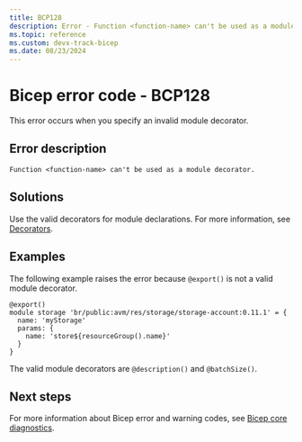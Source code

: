 ```yaml
---
title: BCP128
description: Error - Function <function-name> can't be used as a module decorator.
ms.topic: reference
ms.custom: devx-track-bicep
ms.date: 08/23/2024
---
```


# Bicep error code - BCP128

This error occurs when you specify an invalid module decorator.

## Error description

`Function <function-name> can't be used as a module decorator.`

## Solutions

Use the valid decorators for module declarations. For more information, see [Decorators](../modules.md#use-decorators).

## Examples

The following example raises the error because `@export()` is not a valid module decorator.

```bicep
@export()
module storage 'br/public:avm/res/storage/storage-account:0.11.1' = {
  name: 'myStorage'
  params: {
    name: 'store${resourceGroup().name}'
  }
}
```

The valid module decorators are `@description()` and `@batchSize()`. 

## Next steps

For more information about Bicep error and warning codes, see [Bicep core diagnostics](../bicep-core-diagnostics.md).
